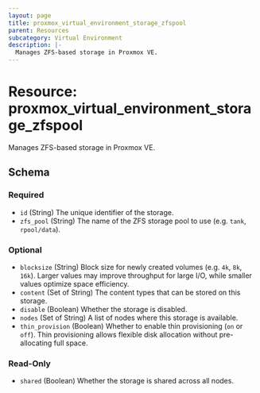 ```yaml
---
layout: page
title: proxmox_virtual_environment_storage_zfspool
parent: Resources
subcategory: Virtual Environment
description: |-
  Manages ZFS-based storage in Proxmox VE.
---
```


# Resource: proxmox_virtual_environment_storage_zfspool

Manages ZFS-based storage in Proxmox VE.



<!-- schema generated by tfplugindocs -->
## Schema

### Required

- `id` (String) The unique identifier of the storage.
- `zfs_pool` (String) The name of the ZFS storage pool to use (e.g. `tank`, `rpool/data`).

### Optional

- `blocksize` (String) Block size for newly created volumes (e.g. `4k`, `8k`, `16k`). Larger values may improve throughput for large I/O, while smaller values optimize space efficiency.
- `content` (Set of String) The content types that can be stored on this storage.
- `disable` (Boolean) Whether the storage is disabled.
- `nodes` (Set of String) A list of nodes where this storage is available.
- `thin_provision` (Boolean) Whether to enable thin provisioning (`on` or `off`). Thin provisioning allows flexible disk allocation without pre-allocating full space.

### Read-Only

- `shared` (Boolean) Whether the storage is shared across all nodes.
